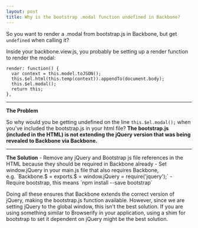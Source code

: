 ```yaml
---
layout: post
title: Why is the bootstrap .modal function undefined in Backbone?
---
```


So you want to render a .modal from bootstrap.js in Backbone, but get `undefined` when calling it?

Inside your backbone.view.js, you probably be setting up a render function to render the modal:
```
render: function() {
  var context = this.model.toJSON();
  this.$el.html(this.temp(context)).appendTo(document.body);
  this.$el.modal();
  return this;
},
```
<hr>
<b>The Problem</b>

So why would you be getting undefined on the line `this.$el.modal();` when you've included the bootstrap.js in your html file?
<b>The bootstrap.js (included in the HTML) is not extending the jQuery version that was being revealed to Backbone via Backbone.</b>
<hr>
<b>The Solution</b>
- Remove any jQuery and Bootstrap js file references in the HTML because they should be required in Backbone already
- Set window.jQuery in your main.js file that also requires Backbone,<br>e.g. `Backbone.$ = exports.$ = window.jQuery = require('jquery');`
- Require bootstrap, this means `npm install --save bootstrap`

Doing all these ensures that Backbone extends the correct version of jQuery, making the bootstrap.js function available. However, since we are setting jQuery to the global window, this isn't the best solution. If you are using something similar to Browserify in your application, using a shim for bootstrap to set it dependent on jQuery might be the best solution.
